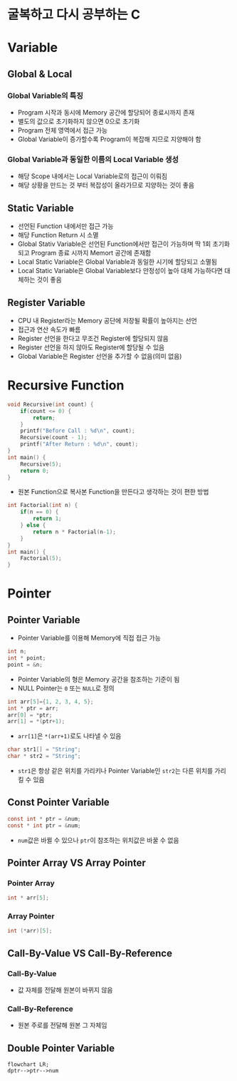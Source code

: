 # 굴복하고 다시 공부하는 C

# Variable

## Global & Local

### Global Variable의 특징

- Program 시작과 동시에 Memory 공간에 할당되어 종료시까지 존재
- 별도의 값으로 초기화하지 않으면 0으로 초기화
- Program 전체 영역에서 접근 가능
- Global Variable이 증가할수록 Program이 복잡해 지므로 지양해야 함

### Global Variable과 동일한 이름의 Local Variable 생성

- 해당 Scope 내에서는 Local Variable로의 접근이 이뤄짐
- 해당 상황을 만드는 것 부터 복잡성이 올라가므로 지양하는 것이 좋음

## Static Variable

- 선언된 Function 내에서만 접근 가능
- 해당 Function Return 시 소멸
- Global Stativ Variable은 선언된 Function에서만 접근이 가능하며
딱 1회 초기화되고 Program 종료 시까지 Memort 공간에 존재함
- Local Static Variable은 Global Variable과 동일한 시기에 할당되고 소멸됨
- Local Static Variable은 Global Variable보다 안정성이 높아 대체 가능하다면 대체하는 것이 좋음

## Register Variable

- CPU 내 Register라는 Memory 공단에 저장될 확률이 높아지는 선언
- 접근과 연산 속도가 빠름
- Register 선언을 한다고 무조건 Register에 할당되지 않음
- Register 선언을 하지 않아도 Register에 할당될 수 있음
- Global Variable은 Register 선언을 추가할 수 없음(의미 없음)

# Recursive Function

```c
void Recursive(int count) {
	if(count <= 0) {
		return;
	}
	printf("Before Call : %d\n", count);
	Recursive(count - 1);
	printf("After Return : %d\n", count);
}
int main() {
	Recursive(5);
	return 0;
}
```

- 원본 Function으로 복사본 Function을 만든다고 생각하는 것이 편한 방법

```c
int Factorial(int n) {
	if(n == 0) {
		return 1;
	} else {
		return n * Factorial(n-1);
	}
}
int main() {
	Factorial(5);
}
```

# Pointer

## Pointer Variable

- Pointer Variable를 이용해 Memory에 직접 접근 가능

```c
int n;
int * point;
point = &n;
```

- Pointer Variable의 형은 Memory 공간을 참조하는 기준이 됨
- NULL Pointer는 `0` 또는 `NULL`로 정의

```c
int arr[5]={1, 2, 3, 4, 5};
int * ptr = arr;
arr[0] = *ptr;
arr[1] = *(ptr+1);
```

- `arr[1]`은 `*(arr+1)`로도 나타낼 수 있음

```c
char str1[] = "String";
char * str2 = "String";
```

- `str1`은 항상 같은 위치를 가리키나 Pointer Variable인 `str2`는 다른 위치를 가리킬 수 있음

## Const Pointer Variable

```c
const int * ptr = &num;
const * int ptr = &num;
```

- `num`값은 바뀔 수 있으나 `ptr`이 참조하는 위치값은 바꿀 수 없음

## Pointer Array VS Array Pointer

### Pointer Array

```c
int * arr[5];
```

### Array Pointer

```c
int (*arr)[5];
```

## Call-By-Value VS Call-By-Reference

### Call-By-Value

- 값 자체를 전달해 원본이 바뀌지 않음

### Call-By-Reference

- 원본 주로를 전달해 원본 그 자체임

## Double Pointer Variable

```mermaid
flowchart LR;
dptr-->ptr-->num
```